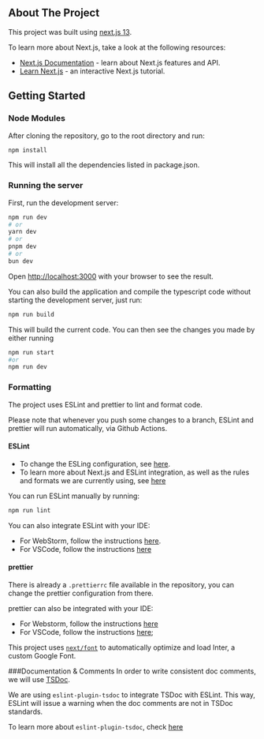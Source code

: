 ## About The Project
This project was built using [next.js 13](https://nextjs.org/).

To learn more about Next.js, take a look at the following resources:

- [Next.js Documentation](https://nextjs.org/docs) - learn about Next.js features and API.
- [Learn Next.js](https://nextjs.org/learn) - an interactive Next.js tutorial.


## Getting Started

### Node Modules
After cloning the repository, go to the root directory and run:
```bash
npm install
```
This will install all the dependencies listed in package.json.

### Running the server
First, run the development server:

```bash
npm run dev
# or
yarn dev
# or
pnpm dev
# or
bun dev
```

Open [http://localhost:3000](http://localhost:3000) with your browser to see the result.

You can also build the application and compile the typescript code without starting the development server, just run:
```bash
npm run build
```
This will build the current code. You can then see the changes you made by either running
```bash
npm run start
#or
npm run dev
```

### Formatting
The project uses ESLint and prettier to lint and format code. 

Please note that whenever you push some changes to a branch, ESLint and prettier will run automatically, via Github Actions. 

#### ESLint

 - To change the ESLing configuration, see [here](https://eslint.org/docs/latest/use/configure/).
 - To learn more about Next.js and ESLint integration, as well as the rules and formats we are currently using, see [here](https://nextjs.org/docs/pages/building-your-application/configuring/eslint)

You can run ESLint manually by running:
```bash
npm run lint
```

You can also integrate ESLint with your IDE:
 - For WebStorm, follow the instructions [here](https://www.jetbrains.com/help/webstorm/eslint.html#ws_js_eslint_automatic_configuration).
 - For VSCode, follow the instructions [here](https://marketplace.visualstudio.com/items?itemName=dbaeumer.vscode-eslint)

#### prettier
There is already a ```.prettierrc``` file available in the repository, you can change the prettier configuration from there.

prettier can also be integrated with your IDE:
 - For Webstorm, follow the instructions [here](https://prettier.io/docs/en/webstorm)
 - For VSCode, follow the instructions [here](https://marketplace.visualstudio.com/items?itemName=esbenp.prettier-vscode);

This project uses [`next/font`](https://nextjs.org/docs/basic-features/font-optimization) to automatically optimize and load Inter, a custom Google Font.


###Documentation & Comments
In order to write consistent doc comments, we will use [TSDoc](https://tsdoc.org/).

We are using ``eslint-plugin-tsdoc`` to integrate TSDoc with ESLint. This way, ESLint will issue a warning when the doc comments are not in TSDoc standards.

To learn more about ``eslint-plugin-tsdoc``, check [here](https://www.npmjs.com/package/eslint-plugin-tsdoc)


